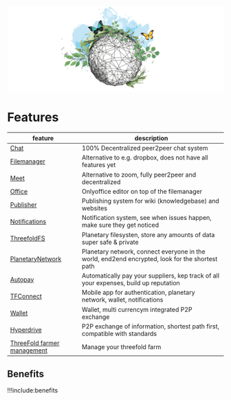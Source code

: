 ![](img/features.png)

# Features

| feature                                              | description                                                                                     |
| ---------------------------------------------------- | ----------------------------------------------------------------------------------------------- |
| [Chat](twin_chat)                                         | 100% Decentralized peer2peer chat system                                                        |
| [Filemanager](filemanager)                           | Alternative to e.g. dropbox, does not have all features yet                                     |
| [Meet](meet)                                         | Alternative to zoom, fully peer2peer and decentralized                                          |
| [Office](office)                                     | Onlyoffice editor on top of the filemanager                                                     |
| [Publisher](threefold:publisher)                               | Publishing system for wiki (knowledgebase) and websites                                         |
| [Notifications](notifications)                       | Notification system, see when issues happen, make sure they get noticed                         |
| [ThreefoldFS](threefold:threefold_fs)                           | Planetary filesysten, store any amounts of data super safe & private                            |
| [PlanetaryNetwork](threefold:threefold_network)                 | Planetary network, connect everyone in the world, end2end encrypted, look for the shortest path |
| [Autopay](threefold:autopay)                                   | Automatically pay your suppliers, kep track of all your expenses, build up reputation           |
| [TFConnect](threefold:tfconnect)                                | Mobile app for authentication, planetary network, wallet, notifications                         |
| [Wallet](wallet)                                     | Wallet, multi currencym integrated P2P exchange                                                 |
| [Hyperdrive](hyperdrive)                             | P2P exchange of information, shortest path first, compatible with standards                     |
| [ThreeFold farmer management](threefold_farmer_mgmt) | Manage your threefold farm                                                                      |

## Benefits

!!!include:benefits